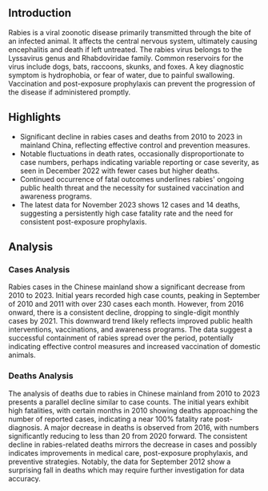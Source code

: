## Introduction

Rabies is a viral zoonotic disease primarily transmitted through the bite of an infected animal. It affects the central nervous system, ultimately causing encephalitis and death if left untreated. The rabies virus belongs to the Lyssavirus genus and Rhabdoviridae family. Common reservoirs for the virus include dogs, bats, raccoons, skunks, and foxes. A key diagnostic symptom is hydrophobia, or fear of water, due to painful swallowing. Vaccination and post-exposure prophylaxis can prevent the progression of the disease if administered promptly.
## Highlights

- Significant decline in rabies cases and deaths from 2010 to 2023 in mainland China, reflecting effective control and prevention measures. <br/>
- Notable fluctuations in death rates, occasionally disproportionate to case numbers, perhaps indicating variable reporting or case severity, as seen in December 2022 with fewer cases but higher deaths. <br/>
- Continued occurrence of fatal outcomes underlines rabies' ongoing public health threat and the necessity for sustained vaccination and awareness programs. <br/>
- The latest data for November 2023 shows 12 cases and 14 deaths, suggesting a persistently high case fatality rate and the need for consistent post-exposure prophylaxis. <br/>
## Analysis

### Cases Analysis
Rabies cases in the Chinese mainland show a significant decrease from 2010 to 2023. Initial years recorded high case counts, peaking in September of 2010 and 2011 with over 230 cases each month. However, from 2016 onward, there is a consistent decline, dropping to single-digit monthly cases by 2021. This downward trend likely reflects improved public health interventions, vaccinations, and awareness programs. The data suggest a successful containment of rabies spread over the period, potentially indicating effective control measures and increased vaccination of domestic animals.

### Deaths Analysis
The analysis of deaths due to rabies in Chinese mainland from 2010 to 2023 presents a parallel decline similar to case counts. The initial years exhibit high fatalities, with certain months in 2010 showing deaths approaching the number of reported cases, indicating a near 100% fatality rate post-diagnosis. A major decrease in deaths is observed from 2016, with numbers significantly reducing to less than 20 from 2020 forward. The consistent decline in rabies-related deaths mirrors the decrease in cases and possibly indicates improvements in medical care, post-exposure prophylaxis, and preventive strategies. Notably, the data for September 2012 show a surprising fall in deaths which may require further investigation for data accuracy.

